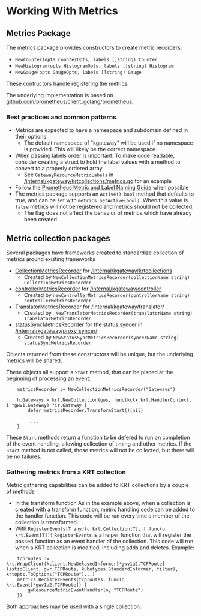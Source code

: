 # Working With Metrics

## Metrics Package
The [metrics](/pkg/metrics/metrics.go) package provides constructors to create metric recorders:
* `NewCounter(opts CounterOpts, labels []string) Counter`
* `NewHistogram(opts HistogramOpts, labels []string) Histogram`
* `NewGauge(opts GaugeOpts, labels []string) Gauge`

These contructors handle registering the metrics.

The underlying implementation is based on [github.com/prometheus/client_golang/prometheus](github.com/prometheus/client_golang/prometheus).

### Best practices and common patterns
* Metrics are expected to have a namespace and subdomain defined in their options
  * The default namespace of "kgateway" will be used if no namespace is provided. This will likely be the correct namespace.
* When passing labels order is important. To make code readable, consider creating a struct to hold the label values with a method to convert to a properly ordered array.
  * See `GatewayResourceMetricLabels` in [/internal/kgateway/krtcollections/metrics.go](/internal/kgateway/krtcollections/metrics.go) for an example
* Follow the [Prometheus Metric and Label Naming Guide](https://prometheus.io/docs/practices/naming/) when possible
* The metrics package supports an `Active() bool` method that defaults to true, and can be set with `metrics.SetActive(bool)`. When this value is `false` metrics will not be registered and metrics should not be collected.
  * The flag does not affect the behavior of metrics which have already been created.


## Metric collection packages
Several packages have frameworks created to standardize collection of metrics around existing frameworks
* [CollectionMetricsRecorder](/internal/kgateway/krtcollections/metrics.go) for [/internal/kgateway/krtcollections](/internal/kgateway/krtcollections/)
  * Created by `NewCollectionMetricsRecorder(collectionName string) CollectionMetricsRecorder`
* [controllerMetricsRecorder](/internal/kgateway/controller/metrics.go) for [/internal/kgateway/controller](/internal/kgateway/controller/)
  * Created by `newControllerMetricsRecorder(controllerName string) controllerMetricsRecorder `
* [TranslatorMetricsRecorder](/internal/kgateway/translator/metrics/metrics.go) for [/internal/kgateway/translator/](/internal/kgateway/translator/)
  * Created by ` NewTranslatorMetricsRecorder(translatorName string) TranslatorMetricsRecorder`
* [statusSyncMetricsRecorder](/internal/kgateway/proxy_syncer/metrics.go) for the status syncer in [/internal/kgateway/proxy_syncer/](/internal/kgateway/proxy_syncer/)
  * Created by `NewStatusSyncMetricsRecorder(syncerName string) statusSyncMetricsRecorder`

Objects returned from these constructors will be unique, but the underlying metrics will be shared.

These objects all support a `Start` method, that can be placed at the beginning of processing an event:
```
	metricsRecorder := NewCollectionMetricsRecorder("Gateways")

	h.Gateways = krt.NewCollection(gws, func(kctx krt.HandlerContext, i *gwv1.Gateway) *ir.Gateway {
		defer metricsRecorder.TransformStart()(nil)

		....
	}
```

These `Start` methods return a function to be defered to run on completion of the event handling, allowing collection of timing and other metrics. If the `Start` method is not called, those metrics will not be collected, but there will be no failures.


### Gathering metrics from a KRT collection
Metric gathering capabilities can be added to KRT collections by a couple of methods
* In the transform function
As in the example above, when a collection is created with a transform function, metric handling code can be added to the handler function. This code will be run every time a member of the collection is transformed.
* With `RegisterEvents[T any](c krt.Collection[T], f func(o krt.Event[T]))`
`RegisterEvents` is a helper function that will register the passed function as an event handler of the collection. This code will run when a
KRT collection is modified, including adds and deletes. Example:
```
	tcproutes := krt.WrapClient(kclient.NewDelayedInformer[*gwv1a2.TCPRoute](istioClient, gvr.TCPRoute, kubetypes.StandardInformer, filter), krtopts.ToOptions("TCPRoute")...)
	metrics.RegisterEvents(tcproutes, func(o krt.Event[*gwv1a2.TCPRoute]) {
		gwResourceMetricEventHandler(o, "TCPRoute")
	})
```

Both approaches may be used with a single collection.
